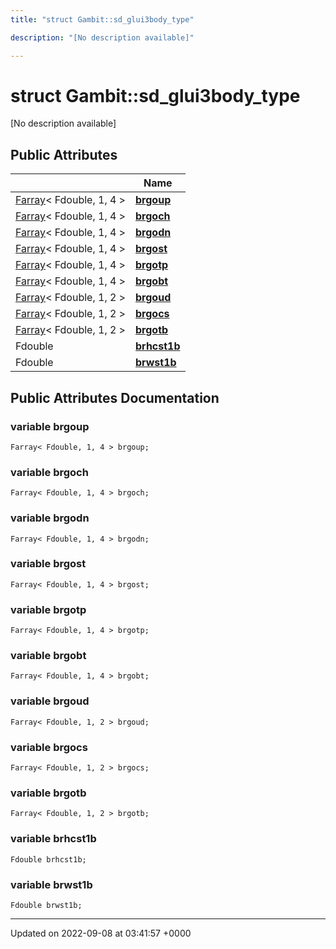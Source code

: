 ```yaml
---
title: "struct Gambit::sd_glui3body_type"

description: "[No description available]"

---
```


# struct Gambit::sd_glui3body_type



[No description available]

## Public Attributes

|                | Name           |
| -------------- | -------------- |
| [Farray](/documentation/code/classes/classgambit_1_1farray/)< Fdouble, 1, 4 > | **[brgoup](/documentation/code/classes/structgambit_1_1sd__glui3body__type/#variable-brgoup)**  |
| [Farray](/documentation/code/classes/classgambit_1_1farray/)< Fdouble, 1, 4 > | **[brgoch](/documentation/code/classes/structgambit_1_1sd__glui3body__type/#variable-brgoch)**  |
| [Farray](/documentation/code/classes/classgambit_1_1farray/)< Fdouble, 1, 4 > | **[brgodn](/documentation/code/classes/structgambit_1_1sd__glui3body__type/#variable-brgodn)**  |
| [Farray](/documentation/code/classes/classgambit_1_1farray/)< Fdouble, 1, 4 > | **[brgost](/documentation/code/classes/structgambit_1_1sd__glui3body__type/#variable-brgost)**  |
| [Farray](/documentation/code/classes/classgambit_1_1farray/)< Fdouble, 1, 4 > | **[brgotp](/documentation/code/classes/structgambit_1_1sd__glui3body__type/#variable-brgotp)**  |
| [Farray](/documentation/code/classes/classgambit_1_1farray/)< Fdouble, 1, 4 > | **[brgobt](/documentation/code/classes/structgambit_1_1sd__glui3body__type/#variable-brgobt)**  |
| [Farray](/documentation/code/classes/classgambit_1_1farray/)< Fdouble, 1, 2 > | **[brgoud](/documentation/code/classes/structgambit_1_1sd__glui3body__type/#variable-brgoud)**  |
| [Farray](/documentation/code/classes/classgambit_1_1farray/)< Fdouble, 1, 2 > | **[brgocs](/documentation/code/classes/structgambit_1_1sd__glui3body__type/#variable-brgocs)**  |
| [Farray](/documentation/code/classes/classgambit_1_1farray/)< Fdouble, 1, 2 > | **[brgotb](/documentation/code/classes/structgambit_1_1sd__glui3body__type/#variable-brgotb)**  |
| Fdouble | **[brhcst1b](/documentation/code/classes/structgambit_1_1sd__glui3body__type/#variable-brhcst1b)**  |
| Fdouble | **[brwst1b](/documentation/code/classes/structgambit_1_1sd__glui3body__type/#variable-brwst1b)**  |

## Public Attributes Documentation

### variable brgoup

```
Farray< Fdouble, 1, 4 > brgoup;
```


### variable brgoch

```
Farray< Fdouble, 1, 4 > brgoch;
```


### variable brgodn

```
Farray< Fdouble, 1, 4 > brgodn;
```


### variable brgost

```
Farray< Fdouble, 1, 4 > brgost;
```


### variable brgotp

```
Farray< Fdouble, 1, 4 > brgotp;
```


### variable brgobt

```
Farray< Fdouble, 1, 4 > brgobt;
```


### variable brgoud

```
Farray< Fdouble, 1, 2 > brgoud;
```


### variable brgocs

```
Farray< Fdouble, 1, 2 > brgocs;
```


### variable brgotb

```
Farray< Fdouble, 1, 2 > brgotb;
```


### variable brhcst1b

```
Fdouble brhcst1b;
```


### variable brwst1b

```
Fdouble brwst1b;
```


-------------------------------

Updated on 2022-09-08 at 03:41:57 +0000